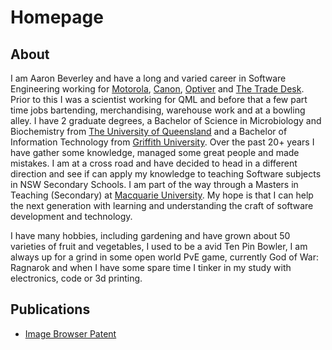 # Homepage

## About
I am Aaron Beverley and have a long and varied career in Software Engineering working for [Motorola](https://www.motorola.com.au/), [Canon](https://www.canon.com.au/), [Optiver](https://optiver.com/) and [The Trade Desk](https://www.thetradedesk.com/). Prior to this I was a scientist working for QML and before that a few part time jobs bartending, merchandising, warehouse work and at a bowling alley. I have 2 graduate degrees, a Bachelor of Science in Microbiology and Biochemistry from [The University of Queensland](https://www.uq.edu.au/) and a Bachelor of Information Technology from [Griffith University](https://www.griffith.edu.au/). Over the past 20+ years I have gather some knowledge, managed some great people and made mistakes. I am at a cross road and have decided to head in a different direction and see if can apply my knowledge to teaching Software subjects in NSW Secondary Schools. I am part of the way through a Masters in Teaching (Secondary) at [Macquarie University](https://www.mq.edu.au/). My hope is that I can help the next generation with learning and understanding the craft of software development and technology. 

I have many hobbies, including gardening and have grown about 50 varieties of fruit and vegetables, I used to be a avid Ten Pin Bowler, I am always up for a grind in some open world PvE game, currently God of War: Ragnarok and when I have some spare time I tinker in my study with electronics, code or 3d printing.

## Publications
- [Image Browser Patent](https://patents.google.com/patent/US20090204920A1/en)
